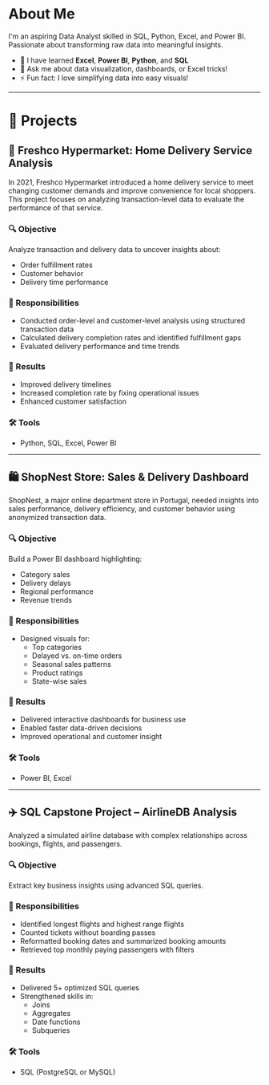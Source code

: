 # About Me

I'm an aspiring Data Analyst skilled in SQL, Python, Excel, and Power BI.  
Passionate about transforming raw data into meaningful insights.

- 🌱 I have learned **Excel**, **Power BI**, **Python**, and **SQL**
- 💬 Ask me about data visualization, dashboards, or Excel tricks!
- ⚡ Fun fact: I love simplifying data into easy visuals!

---

# 📁 Projects

## 🛒 Freshco Hypermarket: Home Delivery Service Analysis

In 2021, Freshco Hypermarket introduced a home delivery service to meet changing customer demands and improve convenience for local shoppers. This project focuses on analyzing transaction-level data to evaluate the performance of that service.

### 🔍 Objective
Analyze transaction and delivery data to uncover insights about:
- Order fulfillment rates
- Customer behavior
- Delivery time performance

### 💼 Responsibilities
- Conducted order-level and customer-level analysis using structured transaction data  
- Calculated delivery completion rates and identified fulfillment gaps  
- Evaluated delivery performance and time trends

### 🚀 Results
- Improved delivery timelines  
- Increased completion rate by fixing operational issues  
- Enhanced customer satisfaction

### 🛠️ Tools
- Python, SQL, Excel, Power BI

---

## 🛍️ ShopNest Store: Sales & Delivery Dashboard

ShopNest, a major online department store in Portugal, needed insights into sales performance, delivery efficiency, and customer behavior using anonymized transaction data.

### 🔍 Objective
Build a Power BI dashboard highlighting:
- Category sales
- Delivery delays
- Regional performance
- Revenue trends

### 💼 Responsibilities
- Designed visuals for:
  - Top categories
  - Delayed vs. on-time orders
  - Seasonal sales patterns
  - Product ratings
  - State-wise sales

### 🚀 Results
- Delivered interactive dashboards for business use  
- Enabled faster data-driven decisions  
- Improved operational and customer insight

### 🛠️ Tools
- Power BI, Excel

---

## ✈️ SQL Capstone Project – AirlineDB Analysis

Analyzed a simulated airline database with complex relationships across bookings, flights, and passengers.

### 🔍 Objective
Extract key business insights using advanced SQL queries.

### 💼 Responsibilities
- Identified longest flights and highest range flights  
- Counted tickets without boarding passes  
- Reformatted booking dates and summarized booking amounts  
- Retrieved top monthly paying passengers with filters

### 🚀 Results
- Delivered 5+ optimized SQL queries  
- Strengthened skills in:
  - Joins
  - Aggregates
  - Date functions
  - Subqueries

### 🛠️ Tools
- SQL (PostgreSQL or MySQL)
